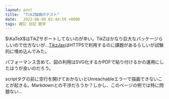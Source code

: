 ```yaml
---
layout: post
title:  "TikZ描画のテスト"
date:   2022-06-08 02:44:50 +0000
tags: 雑記 日記 数学
---
```


$\KaTeX$はTikZサポートしてないのが辛い。TikZはかなり巨大なパッケージらしいので仕方ないが...[TikzJax](https://tikzjax.com/)はHTTPSで利用するのに課題があるらしいが試験的に埋め込んでみた。

<script type="text/tikz">
\begin{tikzpicture}
  \draw (0,0) circle (1in);
\end{tikzpicture}
</script>

パフォーマンス含めて、図の利用はSVG化するかPDFで貼り付けるかの運用にしたほうが良いのだろう。

scriptタグの前に空行を開けておかないとUnreachableエラーで描画できないことが起きる。Markdownとの干渉だろうか？しかし、このページの例では特に問題ない...
